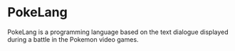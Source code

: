 # PokeLang
PokeLang is a programming language based on the text dialogue displayed during a battle in the Pokemon video games.  
